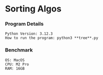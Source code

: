 # Sorting Algos

### Program Details

```
Python Version: 3.12.3
How to run the program: python3 **tree**.py
```

### Benchmark 
```
OS: MacOS
CPU: M2 Pro
RAM: 16GB
```
